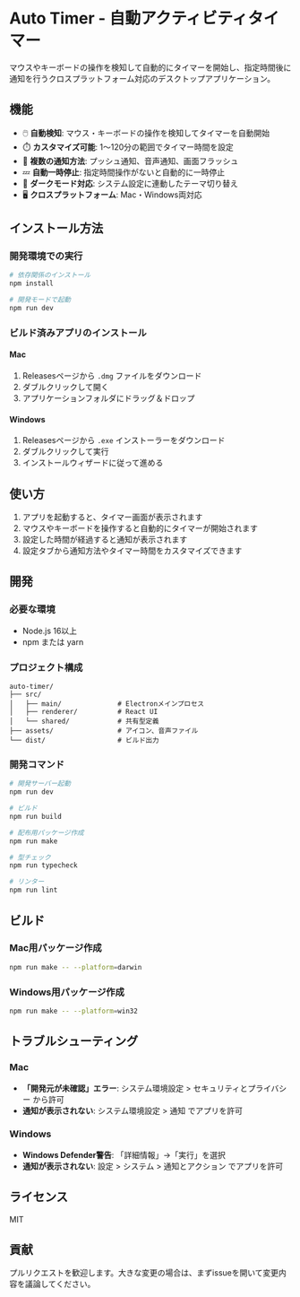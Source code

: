 # Auto Timer - 自動アクティビティタイマー

マウスやキーボードの操作を検知して自動的にタイマーを開始し、指定時間後に通知を行うクロスプラットフォーム対応のデスクトップアプリケーション。

## 機能

- 🖱️ **自動検知**: マウス・キーボードの操作を検知してタイマーを自動開始
- ⏱️ **カスタマイズ可能**: 1〜120分の範囲でタイマー時間を設定
- 🔔 **複数の通知方法**: プッシュ通知、音声通知、画面フラッシュ
- 💤 **自動一時停止**: 指定時間操作がないと自動的に一時停止
- 🎨 **ダークモード対応**: システム設定に連動したテーマ切り替え
- 🖥️ **クロスプラットフォーム**: Mac・Windows両対応

## インストール方法

### 開発環境での実行

```bash
# 依存関係のインストール
npm install

# 開発モードで起動
npm run dev
```

### ビルド済みアプリのインストール

#### Mac
1. Releasesページから `.dmg` ファイルをダウンロード
2. ダブルクリックして開く
3. アプリケーションフォルダにドラッグ＆ドロップ

#### Windows
1. Releasesページから `.exe` インストーラーをダウンロード
2. ダブルクリックして実行
3. インストールウィザードに従って進める

## 使い方

1. アプリを起動すると、タイマー画面が表示されます
2. マウスやキーボードを操作すると自動的にタイマーが開始されます
3. 設定した時間が経過すると通知が表示されます
4. 設定タブから通知方法やタイマー時間をカスタマイズできます

## 開発

### 必要な環境

- Node.js 16以上
- npm または yarn

### プロジェクト構成

```
auto-timer/
├── src/
│   ├── main/              # Electronメインプロセス
│   ├── renderer/          # React UI
│   └── shared/            # 共有型定義
├── assets/                # アイコン、音声ファイル
└── dist/                  # ビルド出力
```

### 開発コマンド

```bash
# 開発サーバー起動
npm run dev

# ビルド
npm run build

# 配布用パッケージ作成
npm run make

# 型チェック
npm run typecheck

# リンター
npm run lint
```

## ビルド

### Mac用パッケージ作成

```bash
npm run make -- --platform=darwin
```

### Windows用パッケージ作成

```bash
npm run make -- --platform=win32
```

## トラブルシューティング

### Mac
- **「開発元が未確認」エラー**: システム環境設定 > セキュリティとプライバシー から許可
- **通知が表示されない**: システム環境設定 > 通知 でアプリを許可

### Windows
- **Windows Defender警告**: 「詳細情報」→「実行」を選択
- **通知が表示されない**: 設定 > システム > 通知とアクション でアプリを許可

## ライセンス

MIT

## 貢献

プルリクエストを歓迎します。大きな変更の場合は、まずissueを開いて変更内容を議論してください。